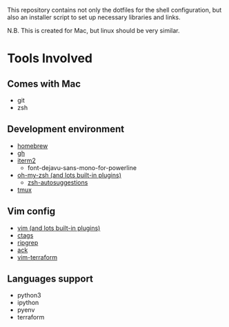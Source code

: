This repository contains not only the dotfiles for the shell configuration, but also an installer script to set up necessary libraries and links. 

N.B. This is created for Mac, but linux should be very similar. 

# Tools Involved
## Comes with Mac
- git
- zsh

## Development environment
* [homebrew](https://brew.sh/)
* [gh](https://cli.github.com/)
* [iterm2](https://iterm2.com/)
    - font-dejavu-sans-mono-for-powerline
* [oh-my-zsh (and lots built-in plugins)](https://github.com/ohmyzsh/ohmyzsh)
    - [zsh-autosuggestions](https://github.com/zsh-users/zsh-autosuggestions)
* [tmux](https://github.com/tmux/tmux)

## Vim config
* [vim (and lots built-in plugins)](https://github.com/amix/vimrc)
* [ctags](https://github.com/universal-ctags/ctags)
* [ripgrep](https://github.com/BurntSushi/ripgrep)
* [ack](https://github.com/mileszs/ack.vim)
* [vim-terraform](https://github.com/hashivim/vim-terraform)

## Languages support
* python3
* ipython
* pyenv
* terraform
